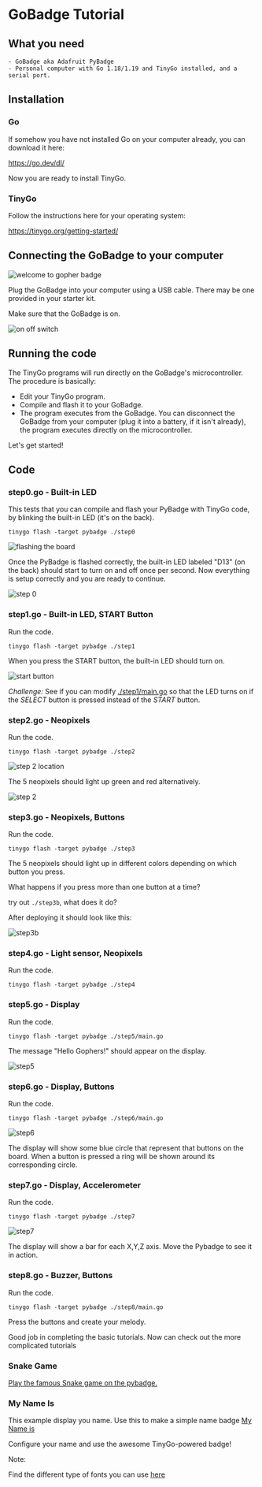 # GoBadge Tutorial

## What you need

    - GoBadge aka Adafruit PyBadge
    - Personal computer with Go 1.18/1.19 and TinyGo installed, and a serial port.

## Installation

### Go

If somehow you have not installed Go on your computer already, you can download it here:

https://go.dev/dl/

Now you are ready to install TinyGo.

### TinyGo

Follow the instructions here for your operating system:

https://tinygo.org/getting-started/

## Connecting the GoBadge to your computer

![welcome to gopher badge](../../assets/welcome.jpg)

Plug the GoBadge into your computer using a USB cable. There may be one provided in your starter kit.

Make sure that the GoBadge is on.

![on off switch](../../assets/on_off.jpg)

## Running the code

The TinyGo programs will run directly on the GoBadge's microcontroller. The procedure is basically:

- Edit your TinyGo program.
- Compile and flash it to your GoBadge.
- The program executes from the GoBadge. You can disconnect the GoBadge from your computer (plug it into a battery, if it isn't already), the program executes directly on the microcontroller.

Let's get started!

## Code

### step0.go - Built-in LED

This tests that you can compile and flash your PyBadge with TinyGo code, by blinking the built-in LED (it's on the back).



```
tinygo flash -target pybadge ./step0
```

![flashing the board](../../assets/getting_flashed.jpg)

Once the PyBadge is flashed correctly, the built-in LED labeled "D13" (on the back) should start to turn on and off once per second. Now everything is setup correctly and you are ready to continue.

![step 0](./assets/step0.jpg)


### step1.go - Built-in LED, START Button

Run the code.

```
tinygo flash -target pybadge ./step1
```

When you press the START button, the built-in LED should turn on.

![start button](./assets/step1.jpg)

*Challenge:* 
See if you can modify [./step1/main.go](step1/main.go) so that the LED turns on if
the _SELECT_ button is pressed instead of the _START_ button.

### step2.go - Neopixels

Run the code.

```
tinygo flash -target pybadge ./step2
```

![step 2 location](./assets/step2.jpg)


The 5 neopixels should light up green and red alternatively.

![step 2](./assets/step2.gif)



### step3.go - Neopixels, Buttons

Run the code.

```
tinygo flash -target pybadge ./step3
```

The 5 neopixels should light up in different colors depending on which button you press.

What happens if you press more than one button at a time?

try out `./step3b`, what does it do?

After deploying it should look like this:

![step3b](./assets/step3b.gif)

### step4.go - Light sensor, Neopixels

Run the code.

```
tinygo flash -target pybadge ./step4
```


### step5.go - Display

Run the code.

```
tinygo flash -target pybadge ./step5/main.go
```

The message "Hello Gophers!" should appear on the display.

![step5](./assets/step5.jpg)



### step6.go - Display, Buttons

Run the code.

```
tinygo flash -target pybadge ./step6/main.go
```

![step6](./assets/step6.jpg)


The display will show some blue circle that represent that buttons on the board.
When a button is pressed a ring will be shown around its corresponding circle.

### step7.go - Display, Accelerometer


Run the code.

```
tinygo flash -target pybadge ./step7
```

![step7](./assets/step7.jpg)

The display will show a bar for each X,Y,Z axis. Move the Pybadge to see it in action.

### step8.go - Buzzer, Buttons

Run the code.

```
tinygo flash -target pybadge ./step8/main.go
```

Press the buttons and create your melody.


Good job in completing the basic tutorials. Now can check out the more complicated 
tutorials

### Snake Game

[Play the famous Snake game on the pybadge.](../snake/README.md)

### My Name Is

This example display you name. Use this to make a simple name badge
[My Name is](../mynameis/README.md)

Configure your name and use the awesome TinyGo-powered badge!

Note:

Find the different type of fonts you can use [here](https://github.com/tinygo-org/tinyfont)